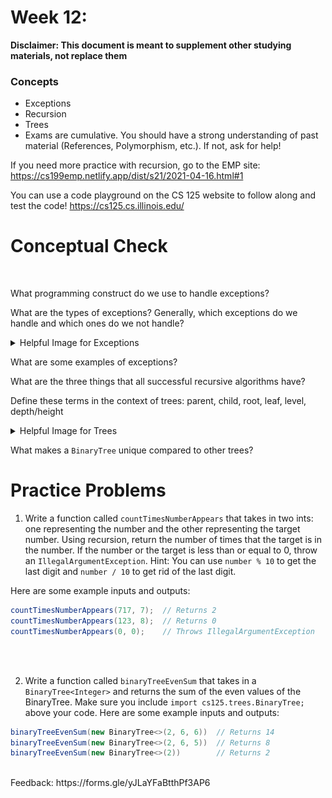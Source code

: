 # Week 12: <br> 
**Disclaimer: This document is meant to supplement other studying materials, not replace them**<br>

### Concepts
   * Exceptions
   * Recursion
   * Trees 
   * Exams are cumulative. You should have a strong understanding of past material (References, Polymorphism, etc.). If not, ask for help!
   
   If you need more practice with recursion, go to the EMP site: https://cs199emp.netlify.app/dist/s21/2021-04-16.html#1
   
   You can use a code playground on the CS 125 website to follow along and test the code! https://cs125.cs.illinois.edu/
   
# Conceptual Check
<br>

What programming construct do we use to handle exceptions? <br>

What are the types of exceptions? Generally, which exceptions do we handle and which ones do we not handle?<br>
    <details>
    <summary>Helpful Image for Exceptions</summary>
    <img src="/images/Exception-in-java.png" alt="drawing" width="600"/>
    </details>
  
What are some examples of exceptions? <br>

What are the three things that all successful recursive algorithms have?<br>

Define these terms in the context of trees: parent, child, root, leaf, level, depth/height
    <details>
    <summary>Helpful Image for Trees</summary>
    <img src="/images/binary_tree.jpg" alt="drawing" width="600"/>
    </details>
    
What makes a ``BinaryTree`` unique compared to other trees? <br>

# Practice Problems

1. Write a function called ``countTimesNumberAppears`` that takes in two ints: one representing the number and the other 
representing the target number. Using recursion, return the number of times that the target is in the number. 
If the number or the target is less than or equal to 0, throw an ``IllegalArgumentException``.
Hint: You can use ``number % 10`` to get the last digit and ``number / 10`` to get rid of the last digit.

Here are some example inputs and outputs:
```java
countTimesNumberAppears(717, 7);  // Returns 2
countTimesNumberAppears(123, 8);  // Returns 0
countTimesNumberAppears(0, 0);    // Throws IllegalArgumentException
```
<br></br>

2. Write a function called ``binaryTreeEvenSum`` that takes in a ``BinaryTree<Integer>`` and returns the sum of the even values of the BinaryTree.
Make sure you include ``import cs125.trees.BinaryTree;`` above your code.
Here are some example inputs and outputs:
```java
binaryTreeEvenSum(new BinaryTree<>(2, 6, 6))  // Returns 14
binaryTreeEvenSum(new BinaryTree<>(2, 6, 5))  // Returns 8
binaryTreeEvenSum(new BinaryTree<>(2))        // Returns 2
```
<br>
Feedback: https://forms.gle/yJLaYFaBtthPf3AP6 <br>
